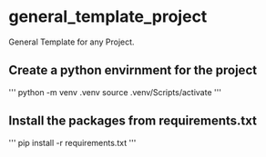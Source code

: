 # general_template_project
General Template for any Project.

## Create a python envirnment for the project
'''
python -m venv .venv
source .venv/Scripts/activate
'''

## Install the packages from requirements.txt
'''
pip install -r requirements.txt
'''



